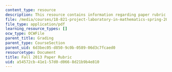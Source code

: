 ```yaml
---
content_type: resource
description: This resource contains information regarding paper rubric.
file: /media/courses/18-821-project-laboratory-in-mathematics-spring-2013/a54572cb41e157d0d0668d21b9b4e810_MIT18_821S13_paper_rubF13.pdf
file_type: application/pdf
learning_resource_types: []
ocw_type: OCWFile
parent_title: Grading
parent_type: CourseSection
parent_uid: 6d3bec05-d850-9c0b-0589-06d3c7fcaed0
resourcetype: Document
title: Fall 2013 Paper Rubric
uid: a54572cb-41e1-57d0-d066-8d21b9b4e810
---
```

